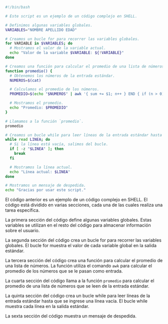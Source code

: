 ```sh
#!/bin/bash

# Este script es un ejemplo de un código complejo en SHELL.

# Definimos algunas variables globales.
VARIABLES="NOMBRE APELLIDO EDAD"

# Creamos un bucle for para recorrer las variables globales.
for VARIABLE in $VARIABLES; do
  # Mostramos el valor de la variable actual.
  echo "Valor de la variable $VARIABLE: ${!VARIABLE}"
done

# Creamos una función para calcular el promedio de una lista de números.
function promedio() {
  # Obtenemos los números de la entrada estándar.
  NUMEROS=$(cat)

  # Calculamos el promedio de los números.
  PROMEDIO=$(echo "$NUMEROS" | awk '{ sum += $1; n++ } END { if (n > 0) print sum / n }')

  # Mostramos el promedio.
  echo "Promedio: $PROMEDIO"
}

# Llamamos a la función `promedio`.
promedio

# Creamos un bucle while para leer líneas de la entrada estándar hasta que se ingrese una línea vacía.
while read LINEA; do
  # Si la línea está vacía, salimos del bucle.
  if [ -z "$LINEA" ]; then
    break
  fi

  # Mostramos la línea actual.
  echo "Línea actual: $LINEA"
done

# Mostramos un mensaje de despedida.
echo "Gracias por usar este script."
```

El código anterior es un ejemplo de un código complejo en SHELL. El código está dividido en varias secciones, cada una de las cuales realiza una tarea específica.

La primera sección del código define algunas variables globales. Estas variables se utilizan en el resto del código para almacenar información sobre el usuario.

La segunda sección del código crea un bucle for para recorrer las variables globales. El bucle for muestra el valor de cada variable global en la salida estándar.

La tercera sección del código crea una función para calcular el promedio de una lista de números. La función utiliza el comando `awk` para calcular el promedio de los números que se le pasan como entrada.

La cuarta sección del código llama a la función `promedio` para calcular el promedio de una lista de números que se leen de la entrada estándar.

La quinta sección del código crea un bucle while para leer líneas de la entrada estándar hasta que se ingrese una línea vacía. El bucle while muestra cada línea en la salida estándar.

La sexta sección del código muestra un mensaje de despedida.
